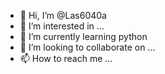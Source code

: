 - 👋 Hi, I’m @Las6040a
- 👀 I’m interested in ...
- 🌱 I’m currently learning python
- 💞️ I’m looking to collaborate on ...
- 📫 How to reach me ...

<!---
Las6040a/Las6040a is a ✨ special ✨ repository because its `README.md` (this file) appears on your GitHub profile.
You can click the Preview link to take a look at your changes.
--->
